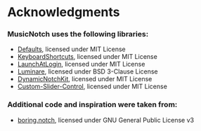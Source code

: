 # Acknowledgments

### MusicNotch uses the following libraries: 

* [Defaults](https://github.com/sindresorhus/Defaults), licensed under MIT License
* [KeyboardShortcuts](https://github.com/sindresorhus/KeyboardShortcuts), licensed under MIT License
* [LaunchAtLogin](https://github.com/sindresorhus/LaunchAtLogin-Modern), licensed under MIT License
* [Luminare](https://github.com/MrKai77/Luminare), licensed under BSD 3-Clause License
* [DynamicNotchKit](https://github.com/MrKai77/DynamicNotchKit), licensed under MIT License
* [Custom-Slider-Control](https://github.com/pratikg29/Custom-Slider-Control), licensed under MIT License

### Additional code and inspiration were taken from: 

* [boring.notch](https://github.com/TheBoredTeam/boring.notch), licensed under GNU General Public License v3

